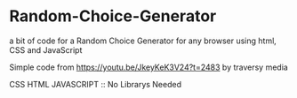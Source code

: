 # Random-Choice-Generator
a bit of code for a Random Choice Generator for any browser using html, CSS and JavaScript

Simple code from https://youtu.be/JkeyKeK3V24?t=2483 by traversy media

CSS HTML JAVASCRIPT :: No Librarys Needed
